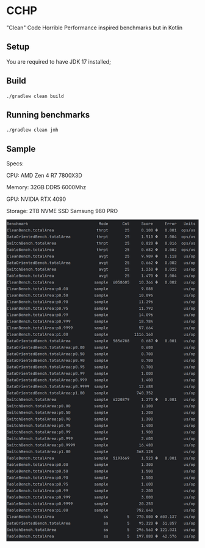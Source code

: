 # CCHP
"Clean" Code Horrible Performance inspired benchmarks but in Kotlin
## Setup
You are required to have JDK 17 installed;

## Build
`./gradlew clean build`

## Running benchmarks
`./gradlew clean jmh`
## Sample
Specs:

CPU: AMD Zen 4 R7 7800X3D

Memory: 32GB DDR5 6000Mhz

GPU: NVIDIA RTX 4090

Storage: 2TB NVME SSD Samsung 980 PRO

![sample.png](sample.png)

